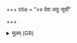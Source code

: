 +++
title = "०४ देवा अदुः सूर्यो"

+++
<details><summary>मूलम् (GR)</summary>

देवा अदुः सूर्यो अदाद्  
द्यौर् अदात् पृथिव्य् अदात् ।  
सर्वाः सरस्वतीर् अदुः  
सचित्ता विषदूषणम् ॥
</details>